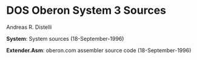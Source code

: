 # DOS Oberon System 3 Sources

Andreas R. Distelli 

**System**: System sources (18-September-1996)

**Extender.Asm**: oberon.com assembler source code (18-September-1996)


